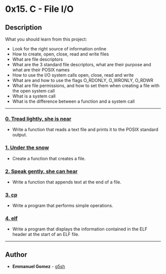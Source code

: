# 0x15. C - File I/O
## Description
What you should learn from this project:
* Look for the right source of information online
* How to create, open, close, read and write files
* What are file descriptors
* What are the 3 standard file descriptors, what are their purpose and what are their POSIX names
* How to use the I/O system calls open, close, read and write
* What are and how to use the flags O_RDONLY, O_WRONLY, O_RDWR
* What are file permissions, and how to set them when creating a file with the open system call
* What is a system call
* What is the difference between a function and a system call
---
### [0. Tread lightly, she is near](./0-read_textfile.c)
* Write a function that reads a text file and prints it to the POSIX standard output.
### [1. Under the snow](./1-create_file.c)
* Create a function that creates a file.
### [2. Speak gently, she can hear](./2-append_text_to_file.c)
* Write a function that appends text at the end of a file.
### [3. cp](./3-cp.c)
* Write a program that performs simple operations.
### [4. elf](./100-elf_header.c)
* Write a program that displays the information contained in the ELF header at the start of an ELF file.
---
## Author
* **Emmanuel Gomez** - [g5sh](https://github.com/g5sh/)
